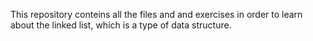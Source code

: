 This repository conteins all the files and and exercises in order to learn about the linked list, which is a type of data structure.
